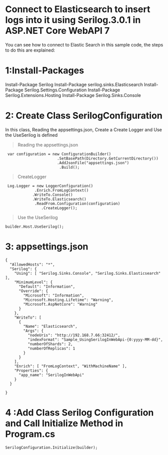 # Connect to Elasticsearch to insert logs into it using Serilog.3.0.1 in ASP.NET Core WebAPI 7
 You can see how to connect to Elastic Search in this sample code, the steps to do this are explained:
 
# 1:Install-Packages
 Install-Package Serilog
 Install-Package serilog.sinks.Elasticsearch
 Install-Package Serilog.Settings.Configuration
 Install-Package Serilog.Extensions.Hosting
 Install-Package Serilog.Sinks.Console
# 2: Create Class SerilogConfiguration
In this class, Reading the appsettings.json, Create a Create Logger and Use the UseSerilog is defined

 >Reading the appsettings.json
 ```
  var configuration = new ConfigurationBuilder()
                        .SetBasePath(Directory.GetCurrentDirectory())
                        .AddJsonFile("appsettings.json")                
                         .Build();
```
 >CreateLogger   
```
 Log.Logger = new LoggerConfiguration()
             .Enrich.FromLogContext()            
            .WriteTo.Console()       
            .WriteTo.Elasticsearch()       
             .ReadFrom.Configuration(configuration) 
                .CreateLogger();
```                
                
>Use the UseSerilog
```
builder.Host.UseSerilog();  
```
# 3: appsettings.json
```
{
  "AllowedHosts": "*",
  "Serilog": {
    "Using": [ "Serilog.Sinks.Console", "Serilog.Sinks.Elasticsearch" ],
    "MinimumLevel": {
      "Default": "Information",
      "Override": {
        "Microsoft": "Information",
        "Microsoft.Hosting.Lifetime": "Warning",
        "Microsoft.AspNetCore": "Warning"
      }
    },
    "WriteTo": [
      {
        "Name": "Elasticsearch",
        "Args": {
          "nodeUris": "http://192.168.7.66:32412/",
          "indexFormat": "Sample_UsingSerilogInWebApi-{0:yyyy-MM-dd}",
          "numberOfShards": 2,
          "numberOfReplicas": 1
        }
      }
    ],
    "Enrich": [ "FromLogContext", "WithMachineName" ],
    "Properties": {
      "app_name": "SerilogInWebApi"
    }
  }

}

```
# 4 :Add Class Serilog Configuration and Call Initialize Method in Program.cs
```
SerilogConfiguration.Initialize(builder);
```








